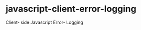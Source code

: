 javascript-client-error-logging
===============================

Client- side Javascript Error- Logging